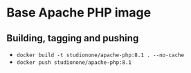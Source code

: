 # Base Apache PHP image

## Building, tagging and pushing 

- `docker build -t studionone/apache-php:8.1 . --no-cache`
- `docker push studionone/apache-php:8.1`
